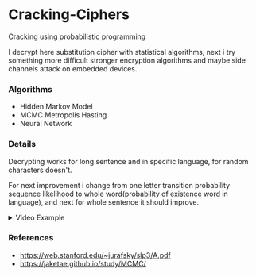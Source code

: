 # Cracking-Ciphers
Cracking using probabilistic programming

I decrypt here substitution cipher with statistical algorithms, next i try something more difficult stronger encryption algorithms and maybe side channels attack on embedded devices.

### Algorithms
- Hidden Markov Model
- MCMC Metropolis Hasting
- Neural Network


### Details
Decrypting works for long sentence and in specific language, for random characters doesn't.

For next improvement i change from one letter transition probability sequence likelihood to whole word(probability of existence word in language), and next for whole sentence it should improve.

<details>
  <summary>Video Example</summary>
  <img src="https://github.com/jsadlocha/Cracking-Ciphers/blob/main/img/decrypt_metropolis.gif">
</details>


### References
- https://web.stanford.edu/~jurafsky/slp3/A.pdf
- https://jaketae.github.io/study/MCMC/

